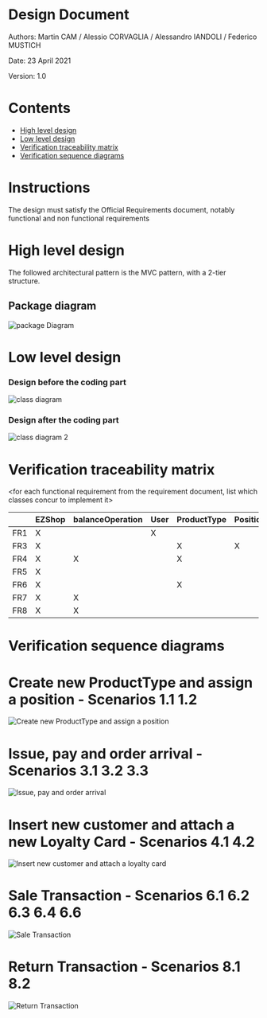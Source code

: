 # Design Document 


Authors: Martin CAM / Alessio CORVAGLIA / Alessandro IANDOLI / Federico MUSTICH

Date: 23 April 2021

Version: 1.0


# Contents

- [High level design](#package-diagram)
- [Low level design](#class-diagram)
- [Verification traceability matrix](#verification-traceability-matrix)
- [Verification sequence diagrams](#verification-sequence-diagrams)

# Instructions

The design must satisfy the Official Requirements document, notably functional and non functional requirements

# High level design 

The followed architectural pattern is the MVC pattern, with a 2-tier structure. 

## Package diagram
![package Diagram](http://www.plantuml.com/plantuml/png/SoWkIImgAStDuIf8JCvEJ4zLK7AD2ix8Br1IgEPIK80BfYIM90A5Qf75KYkIKmjAClFpYj5bSlDJKdF0WhK8Szr3FP6D1afnGVWAUdfs2d1PBeVKl1IWWm00)




# Low level design

### Design before the coding part
![class diagram](http://www.plantuml.com/plantuml/png/XLPDRnit4BtpLn0wjKLYrFV0Y2KdW80qLXtxqXj3JcIYN7B3cNMnCFhVkoH78ijLqukNy_ZcpOTcTlqUIKMQ1YS-1mAfK7w-5hVEoICGGSGt4ay77JnId3I5Y595a7OOdTMMheGuB0oB15ulCCe8toSRmKZhfLh4j5E8W5S2l94-40YH8VdXZo_FONmLBXoFOFR-2I4AfMbIRgkSMkJ4Rsfyj_VqHXvYC4lqntc46paM0-jrShsH4q94ySaYlVjQ1Ev7Y8fiy3UoHnhl-sYIUqYF1lwY73n6vL7f8e4Lw1GUWARe_qME5LhHTnDI659CpISK4H3efv-5Zg08Ka6BOS31sJW2tJgN32mMuzDesEF17fzfkKmjjRuymrHLcouMlufni8x3CHkCGpV8Tjwgk0i6LZUudUy0TRHZglySyVT9UR8qrnG2McPOn0doxx4OevhpyMEeLhw8e4CqsRgDqRueTqurWvYh-MOzSAUJqn2C_JPNWEkjG5Ae5kkT03mtSQUYMGn5fFHpCXx3AieXM4zuxvcRzwmRfoHXpAbR8Ttsly7760R6rJYw-SwY3fEd1qNm69Xq-PBTT1Z6YQ2aixIHOV1cbGs7xl7SXnxaYhgfpnSnOvnR2LLfVR3B0Xhi2-mKFX_KF82d1enWBAMcDbTP8zDxRCtcoU7NorEUlb9Y8UEjDtVmTJdKvZ5v0VxcDrT-tSXN8QNCxvozEH-z6Y0RuyBxAyHo4uE3wjriID4O2y0oRAMDohQfAyJtLiC1ufEtb04V232VllDc5HvlLHEO4KvTMNJ0GQFIV_BHmGku9XTEjSha5SiQ8HgklakgIGH9qOJYijRvJPWpqcoKuATMkZ0hH_DESJEhywTwmoNfvNXAFSzyGLctUdO3pTvOK0RtHcOqpKYH2KX5EezJgIGpcjNhOjVofSmVfYRg1qznlf6mF2naIbShk_pdnmLhGIjEgIZsyDxKcYgXhwhFlFlm_NyrJMOzHRwsyz4tx_AKRBjlTovE3SbDS3M9NFwXa9lhZNpxLcv-sUH5NSFj1ehpKcn-lRfYodL7gUTM9U-1o7-ppPubd6Y6ivFccLydrbnT3hbgfkY1Df5ko7_8NSsFM24_acQxftBTJIlMDQ-qrenrScjEFoBYFNWp3UuV)

### Design after the coding part
![class diagram 2](http://www.plantuml.com/plantuml/png/ZLRVRnit37w_lqB8qpQq1VfU18sJPWlG9PxZRC3U58cnXTv9Lv6NuH3iVvz-oAPyCh0--VYHtqU94Yb_HfAUfg7lxXs1a2ZkFtPNVIzsG0GUtmayV2XdaVoao7aKqeCmmzWRPUX3rwr3X442gmACmiFtoNZGmbWXWvZg9IBWXmwi5jOHT5s2n9U_7_TkVEjwjzk1lhDF2BwJYYRPhsGlWrptknm_tLbw9zRUwP1zEuzm6OHVmPBpC_iZzr9C21wxhmRfqtDMU1Z1IpBENeebWin-y3hINVofu4VPmzPBYr9b2MHWeR01chmz2VOCDU7N4v8ROavLlhBpaRonk-3te0rTIw-lOwb2s170pWC2_VHp5p1947SU30qz78qTK3Z6Q62s2ZwDkZ0sPhUdw0p5DpR_kebLgtfd7cCbsIAcvAomahf2LlDA-ckdeV7WQhu1LDwCiL37Z7zCqfAXcPVWq9G8WpX1EhXWZ79EdxUEhUJme9pNoRhothpA_hZK16BQpOknK8uaaWQdpSjS02uk0r61hQ9t0F1On7XSmP14KksZiNLDbhKpbl31bjZKaOjx5oMqFbJBHU_o36wz6meknx6VRmmgDrdQI8AjAq7ddOMct31E17aveOm51gkRrPJKBRu3Qi6q8suFTlY4yTf2gcKO9pileC2yXYhZVYtd0Imno0t4hfom2cUiZIutfmoYftJxoi6dOBoo-WQUmmSNhmG7uDyouvQD_DO98QfcljC9AAE9QR554q5anXJi65i-hHmW6MC8-SVvxF6kPubwOjPAOuQBMB5YJoPRSnCMlr6m1lza3IN0EW9CNzzBR-QuqfV9-1EyUU5MvoMbZkF5EA_JhfeqbJIIf0cxvKfBmUuqYvVEglJBRCqvsBfFnMCxdaEqntJrqmvOTN6VwqgIKT-0xgVX6JmNAvUHEom3I8Ulz3Xj4_MB9JzV2WW_1f1pDdUzpchIMhak8ZrAvJZZ4sBY-s8i7HuWE4oEAaELdxM94oQvP-cLqy2rlpcv77A8EsmFhzuxPrmj7b_kXgEEqAL6VBZ1e7ciPE9P_IQjxi6_bTjXb51xKD--JdjRNxPVmSPS40u8l57vPQr8Ew1DK793zjJKMzF31cHyCwp-onkgiwK6nEmEf5Cu1zTmkMNCQ5qjg_slqhARa5O5wylRYhGHhGGTRug1Xhzmj-pKuONMuaqy_x5ZIkDgMJnEsrIris6M3cbPnS6CF1Bo7rPnyV52l7ylBdwvu3dT-fe1tF7u2_uObg8piUMV3hIkQLcME3ka6i4V3UFnyt-1RK-VZ-Cti8u8thgT6MtRh_QUx-lkCrWz3Vr_)





# Verification traceability matrix

\<for each functional requirement from the requirement document, list which classes concur to implement it>

|     | EZShop  |  balanceOperation  |  User | ProductType  | Position  | Order  |  TransactionEntry |  ReturnTransaction |  SaleTransaction | LoyaltyCard  | Customer |
|-----|---|---|---|---|---|---|---|---|---|---| --- |
|FR1  | X  |   | X  |   |   |   |   |   |   |   |   |
|FR3  |  X |   |   | X  | X  |   |   |   |   |   |   |
|FR4  |  X | X  |   | X  |   | X  |   |   |   |   |   |
|FR5  |  X |   |   |   |   |   |   |   |   |  X | X  |
|FR6  |  X |   |   | X  |   |   | X  | X  | X  | X  | X  |
|FR7  |  X | X  |   |   |   |   | X  | X  |   |   |   |
|FR8  |  X | X  |   |   |   |   |   |   |   |   |   |


# Verification sequence diagrams 

# Create new ProductType and assign a position - Scenarios 1.1 1.2
![Create new ProductType and assign a position](http://www.plantuml.com/plantuml/png/SoWkIImgAStDuKfCBialKWZEo2_mJSnBJ4yjuk92uYZesYcuHe445AmK3FKKaejI4qjI0uhoKqgJIq8g2r8rDBaWyY2LIE90vKPw2dcfvGeeYd6QRQodK5gG0Z8xlpYp93C_3u_19deAnQabI0gHf46gOJ9M2gPG9o2KEgJcfG2z3G00)

# Issue, pay and order arrival - Scenarios 3.1 3.2 3.3
![Issue, pay and order arrival](http://www.plantuml.com/plantuml/png/VP7BQiCm44Nt_efPjeiA-duiYbteihZ5pIQxGHeIWIE9qIZ1Vn_5SOWnSNRYtgEh0ogZ84lQj4MbnJCqQnz-qE6Ak1YTuUuJlfU703xWNe6DCL7DXlZcjXYAZFH99XuKEDh10CmEFIe8sCtFF2c898sWqBaV3pmhODAUpHUsw3GjWfcoGrC7OXJhNRxrShIRDbT4Nq_lz6OLizrYUr7vRKRvbxr9MlwxG9bwxwc_X4wiT1aioPdy2Ni0)

# Insert new customer and attach a new Loyalty Card - Scenarios 4.1 4.2
![Insert new customer and attach a loyalty card](http://www.plantuml.com/plantuml/png/XOwxJiH034NxVCKjeM34ycOAj6X5HmSqT5R6Q2AIJ3HsGFltC0fM4XwYzFNnyTsAKjQnQokgDMNiI6B3sQPHD7MVO_MLu-W65i9Zut0hhnWuI-gfHI0bQ896HcstnfTRqtYSk5aqvFJM11R4HjQovT-xvuUO1dYSEWH-QNesmS5XDIs_rJjpwFaTC_QhxjoXpapAEyfXfRfFUsfrNt9uN4osHVY7yDA1LAcEXNbC_xMySX1Myrc-VkznFL6pQx7zsNLpNEWduUBSSX_6hlq0)


# Sale Transaction - Scenarios 6.1 6.2 6.3 6.4 6.6
![Sale Transaction](http://www.plantuml.com/plantuml/png/bL9DZzCm4BttLymH3WIw1RRaW5Oiomb4eDqBjr4yIoqv7ciy1kNVOzSKqcv3nItA-tZFzhk9Yg9fS0libGLkCUuioMBn-mEUlOMxRviT1sXXsS2Ula57Mq4ViyQoV_9qKIc5V8ArSDM0fv_mI0Dd8rODe36Ti4czRhceihrd9N3qe2rib08y20-m0cLO0mg1K21KCf2yMWUw8w4z4AfHpDJYE-bvY1W3jV2oWU-adTYUEf9xR_NeJ9FUTrvbX1PUrLET8bas4_6wWKZw9M5kg9btzlJN3N0ePkW0Gt3ZUnjxJbw_ejAMg-75Rkk9IywSUipallbtRds5-KSkqtZntw7B9P0t9rPptAk_xZqF8IbrRBt63ooFsdta4PsEjoYcI5T7nQfiBYOFGQWd-uCAtE4uaC_t3S___1OoLelr0RnmBtae9RMIFv7ks5oIrAbi53N52NVQythVayMyGuU-f_jWKEc8N17w74ZmuBokgps5ikw6l4c3-mK0)


# Return Transaction - Scenarios 8.1 8.2
![Return Transaction](http://www.plantuml.com/plantuml/png/ZP91Jy9048Nl_8e99qsm2W8g1qCa78reyU9jx8wsITdTJ6TZ-kyTopPIrDH3asRVzsRUJ6PP2RA4NJd0J1p32gky81uCuW-StSBw9SsTXmMC4tWdIR6aBQEjr54uUtBwApj9e2dzH1BOTla8AVv3LUTb0fO-ejJVQ9e0D-Y6dGcPA6QT49Jq9WiOfa8UfYEOZM2ke2SKCX2i52L8Jao0-lczjm9ny4gn89dXGTI396ihN6lhsJxfiTAPCARQrfxKCTUja3m6rFvI_p7HLG9apN_dlsxd_n8tME_8wWxWl7rbCeMia4tKUlT_qsICz3r9xaolPtpHc5912LM7_ZuUlHwcpB6vmn9jHi_Ue507Zig39yQsycI_v6D9VKkoHY_t4m00)
